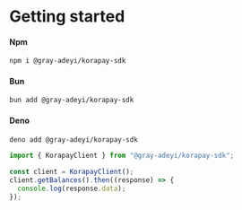 # Getting started

<!-- tabs:start -->

#### **Npm**

```bash
npm i @gray-adeyi/korapay-sdk
```

#### **Bun**

```bash
bun add @gray-adeyi/korapay-sdk
```

#### **Deno**

```bash
deno add @gray-adeyi/korapay-sdk
```

<!-- tabs:end -->

```js
import { KorapayClient } from "@gray-adeyi/korapay-sdk";

const client = KorapayClient();
client.getBalances().then((response) => {
  console.log(response.data);
});
```
